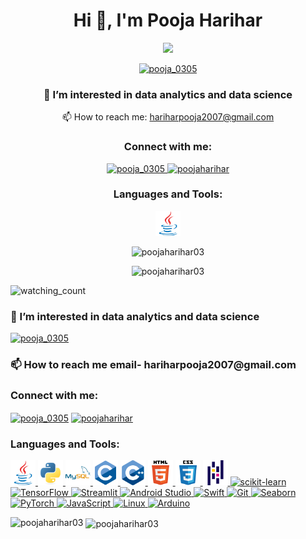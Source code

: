 <h1 align="center">Hi 👋, I'm Pooja Harihar</h1>
<p align="center">
  <img src="https://readme-typing-svg.herokuapp.com?font=Georgia&color=042D5E&size=33&center=true&vCenter=true&lines=Welcome+to+my+GitHub+profile!;I'm+passionate+about+data+analytics+and+science.">
</p>
<p align="center">
  <a href="https://twitter.com/pooja_0305" target="blank">
    <img src="https://img.shields.io/twitter/follow/pooja_0305?logo=twitter&style=for-the-badge" alt="pooja_0305" />
  </a>
</p>

<h3 align="center">👀 I’m interested in data analytics and data science </h3>
<p align="center">📫 How to reach me: <a href="mailto:hariharpooja2007@gmail.com">hariharpooja2007@gmail.com</a></p>

<h3 align="center">Connect with me:</h3>
<p align="center">
  <a href="https://twitter.com/pooja_0305" target="blank">
    <img src="https://raw.githubusercontent.com/rahuldkjain/github-profile-readme-generator/master/src/images/icons/Social/twitter.svg" alt="pooja_0305" height="30" width="40" />
  </a>
  <a href="https://linkedin.com/in/poojaharihar" target="blank">
    <img src="https://raw.githubusercontent.com/rahuldkjain/github-profile-readme-generator/master/src/images/icons/Social/linked-in-alt.svg" alt="poojaharihar" height="30" width="40" />
  </a>
</p>

<h3 align="center">Languages and Tools:</h3>
<p align="center">
  <a href="https://www.java.com" target="_blank" rel="noreferrer">
    <img src="https://raw.githubusercontent.com/devicons/devicon/master/icons/java/java-original.svg" alt="Java" width="40" height="40"/>
  </a>
  <!-- Add other language/tool icons here -->
</p>

<p align="center">
  <img src="https://github-readme-stats.vercel.app/api/top-langs?username=poojaharihar03&show_icons=true&locale=en&layout=compact" alt="poojaharihar03" />
</p>
<p align="center">
  <img src="https://github-readme-stats.vercel.app/api?username=poojaharihar03&show_icons=true&locale=en" alt="poojaharihar03" />
</p>

<img src="https://komarev.com/ghpvc/?username=poojaharihar03&color=brightgreen" alt="watching_count" />
 </p>
<h3 align= "left">👀 I’m interested in data analytics and data science </h3>
<p align="left"> <a href="https://twitter.com/pooja_0305" target="blank"><img src="https://img.shields.io/twitter/follow/pooja_0305?logo=twitter&style=for-the-badge" alt="pooja_0305" /></a> </p>

<h3 align="left">📫 How to reach me email- hariharpooja2007@gmail.com</h3>
<h3 align="left">Connect with me:</h3>
<p align="left">
<a href="https://twitter.com/pooja_0305" target="blank"><img align="center" src="https://raw.githubusercontent.com/rahuldkjain/github-profile-readme-generator/master/src/images/icons/Social/twitter.svg" alt="pooja_0305" height="30" width="40" /></a>
<a href="https://linkedin.com/in/poojaharihar" target="blank"><img align="center" src="https://raw.githubusercontent.com/rahuldkjain/github-profile-readme-generator/master/src/images/icons/Social/linked-in-alt.svg" alt="poojaharihar" height="30" width="40" /></a>
</p>

<h3 align="left">Languages and Tools:</h3>
<p align="left">
  
  <a href="https://www.java.com" target="_blank" rel="noreferrer">
    <img src="https://raw.githubusercontent.com/devicons/devicon/master/icons/java/java-original.svg" alt="Java" width="40" height="40"/>
  </a>
  
  <a href="https://www.python.org" target="_blank" rel="noreferrer">
    <img src="https://raw.githubusercontent.com/devicons/devicon/master/icons/python/python-original.svg" alt="Python" width="40" height="40"/>
  </a>
  
  <a href="https://www.mysql.com/" target="_blank" rel="noreferrer">
    <img src="https://raw.githubusercontent.com/devicons/devicon/master/icons/mysql/mysql-original-wordmark.svg" alt="MySQL" width="40" height="40"/>
  </a>
  
  <a href="https://devdocs.io/c/" target="_blank" rel="noreferrer">
    <img src="https://raw.githubusercontent.com/devicons/devicon/master/icons/c/c-original.svg" alt="C" width="40" height="40"/>
  </a>
  
  <a href="https://www.cplusplus.com/" target="_blank" rel="noreferrer">
    <img src="https://raw.githubusercontent.com/devicons/devicon/master/icons/cplusplus/cplusplus-original.svg" alt="C++" width="40" height="40"/>
  </a>
  
  <a href="https://www.w3.org/html/" target="_blank" rel="noreferrer">
    <img src="https://raw.githubusercontent.com/devicons/devicon/master/icons/html5/html5-original-wordmark.svg" alt="HTML" width="40" height="40"/>
  </a>
  
  <a href="https://www.w3schools.com/css/" target="_blank" rel="noreferrer">
    <img src="https://raw.githubusercontent.com/devicons/devicon/master/icons/css3/css3-original-wordmark.svg" alt="CSS" width="40" height="40"/>
  </a>
  
  <a href="https://pandas.pydata.org/" target="_blank" rel="noreferrer">
    <img src="https://raw.githubusercontent.com/devicons/devicon/2ae2a900d2f041da66e950e4d48052658d850630/icons/pandas/pandas-original.svg" alt="Pandas" width="40" height="40"/>
  </a>
  
  <a href="https://scikit-learn.org/" target="_blank" rel="noreferrer">
    <img src="https://upload.wikimedia.org/wikipedia/commons/0/05/Scikit_learn_logo_small.svg" alt="scikit-learn" width="40" height="40"/>
  </a>
  
  <a href="https://www.tensorflow.org/" target="_blank" rel="noreferrer">
    <img src="https://www.tensorflow.org/images/tf_logo_social.png" alt="TensorFlow" width="40" height="40"/>
  </a>
  
  <a href="https://www.streamlit.io/" target="_blank" rel="noreferrer">
    <img src="https://streamlit.io/images/brand/streamlit-mark-color.png" alt="Streamlit" width="40" height="40"/>
  </a>
  
  <a href="https://developer.android.com/studio" target="_blank" rel="noreferrer">
    <img src="https://developer.android.com/studio/images/studio-icon-preview.svg" alt="Android Studio" width="40" height="40"/>
  </a>
  
  <a href="https://developer.apple.com/swift/" target="_blank" rel="noreferrer">
    <img src="https://developer.apple.com/swift/images/swift-logo.svg" alt="Swift" width="40" height="40"/>
  </a>
  
  <a href="https://git-scm.com/" target="_blank" rel="noreferrer">
    <img src="https://git-scm.com/images/logos/downloads/Git-Icon-1788C.png" alt="Git" width="40" height="40"/>
  </a>
  
  <a href="https://seaborn.pydata.org/" target="_blank" rel="noreferrer">
    <img src="https://seaborn.pydata.org/_images/logo-mark-lightbg.svg" alt="Seaborn" width="40" height="40"/>
  </a>
  
  <a href="https://pytorch.org/" target="_blank" rel="noreferrer">
    <img src="https://pytorch.org/assets/images/pytorch-logo.png" alt="PyTorch" width="40" height="40"/>
  </a>
  
  <a href="https://developer.mozilla.org/en-US/docs/Web/JavaScript" target="_blank" rel="noreferrer">
    <img src="https://upload.wikimedia.org/wikipedia/commons/thumb/9/99/Unofficial_JavaScript_logo_2.svg/2048px-Unofficial_JavaScript_logo_2.svg.png" alt="JavaScript" width="40" height="40"/>
  </a>
  
  <a href="https://www.linux.org/" target="_blank" rel="noreferrer">
    <img src="https://upload.wikimedia.org/wikipedia/commons/thumb/3/35/Tux.svg/1024px-Tux.svg.png" alt="Linux" width="40" height="40"/>
  </a>

  <a href="https://www.arduino.cc/" target="_blank" rel="noreferrer">
    <img src="https://cdn.worldvectorlogo.com/logos/arduino-1.svg" alt="Arduino" width="40" height="40"/>
  </a>
</p>
<p><img align="left" src="https://github-readme-stats.vercel.app/api/top-langs?username=poojaharihar03&show_icons=true&locale=en&layout=compact" alt="poojaharihar03" /></p>
<p>&nbsp;<img align="center" src="https://github-readme-stats.vercel.app/api?username=poojaharihar03&show_icons=true&locale=en" alt="poojaharihar03" /></p>
